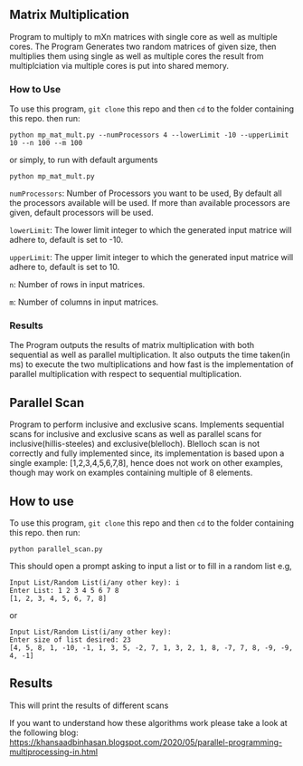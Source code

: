 ## Matrix Multiplication
Program to multiply to mXn matrices with single core as well as multiple cores. The Program Generates two random matrices of given size, then multiplies them using single as well as multiple cores the result from multiplciation via multiple cores is put into shared memory.

### How to Use
To use this program, `git clone` this repo and then `cd` to the folder containing this repo. then run:
```
python mp_mat_mult.py --numProcessors 4 --lowerLimit -10 --upperLimit 10 --n 100 --m 100
```
or simply, to run with default arguments
```
python mp_mat_mult.py
```


`numProcessors`: Number of Processors you want to be used, By default all the processors available will be used. If more than available processors are given, default processors will be used.

`lowerLimit`: The lower limit integer to which the generated input matrice will adhere to, default is set to -10.

`upperLimit`: The upper limit integer to which the generated input matrice will adhere to, default is set to 10.

`n`: Number of rows in input matrices.

`m`: Number of columns in input matrices.


### Results
The Program outputs the results of matrix multiplication with both sequential as well as parallel multiplication. It also outputs the time taken(in ms) to execute the two multiplications and how fast is the implementation of parallel multiplication with respect to sequential multiplication.


## Parallel Scan
Program to perform inclusive and exclusive scans. Implements sequential scans for inclusive and exclusive scans as well as parallel scans for inclusive(hillis-steeles) and exclusive(blelloch). Blelloch scan is not correctly and fully implemented since, its implementation is based upon a single example: [1,2,3,4,5,6,7,8], hence does not work on other examples, though may work on examples containing multiple of 8 elements.

## How to use
To use this program, `git clone` this repo and then `cd` to the folder containing this repo. then run:
```
python parallel_scan.py
```
This should open a prompt asking to input a list or to fill in a random list e.g,
```
Input List/Random List(i/any other key): i
Enter List: 1 2 3 4 5 6 7 8
[1, 2, 3, 4, 5, 6, 7, 8]
```
or
```
Input List/Random List(i/any other key): 
Enter size of list desired: 23
[4, 5, 8, 1, -10, -1, 1, 3, 5, -2, 7, 1, 3, 2, 1, 8, -7, 7, 8, -9, -9, 4, -1]
```

## Results
This will print the results of different scans


If you want to understand how these algorithms work please take a look at the following blog: https://khansaadbinhasan.blogspot.com/2020/05/parallel-programming-multiprocessing-in.html
